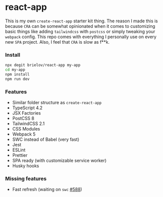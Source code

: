 # react-app

This is my own `create-react-app` starter kit thing. The reason I made this is because `CRA` can be somewhat opinionated when it comes to customizing basic things like adding `tailwindcss` with `postcss` or simply tweaking your `webpack` config. This repo comes with everything I personally use on every new `SPA` project. Also, I feel that `CRA` is slow as f\*\*k.

### Install

```bash
npx degit brielov/react-app my-app
cd my-app
npm install
npm run dev
```

### Features

- Similar folder structure as `create-react-app`
- TypeScript 4.2
- JSX Factories
- PostCSS 8
- TailwindCSS 2.1
- CSS Modules
- Webpack 5
- SWC instead of Babel (very fast)
- Jest
- ESLint
- Prettier
- SPA ready (with customizable service worker)
- Husky hooks

### Missing features

- Fast refresh (waiting on `swc` [#588][588])

[588]: https://github.com/swc-project/swc/issues/588
